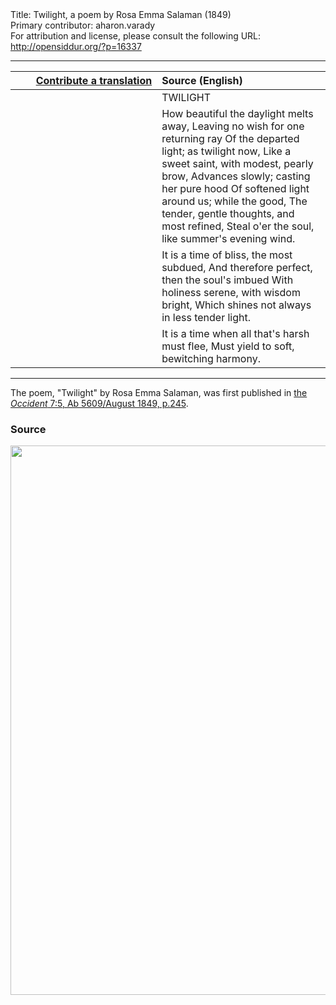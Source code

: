 <html>
<head></head>
<body>
Title: Twilight, a poem by Rosa Emma Salaman (1849)<br />
Primary contributor: aharon.varady<br />
For attribution and license, please consult the following URL: <a href="http://opensiddur.org/?p=16337">http://opensiddur.org/?p=16337</a>
<p />
<hr />

<table style="margin-left: auto;margin-right: auto;" class="draggable">
<thead><tr><th id="x" style="text-align: right;"><a href="/contributing/upload/">Contribute a translation</a></th><th style="text-align: left;">Source (English)</th></tr></thead>
<tbody>
<tr><td style="vertical-align:top;" width="46%">
<div class="liturgy"><span lang="he">

</span></div></td>
 
<td style="vertical-align:top;" width="53%">
<div class="english">
TWILIGHT
</div></td></tr>


<tr><td style="vertical-align:top;" width="46%">
<div class="liturgy"><span lang="he">

</span></div></td>
 
<td style="vertical-align:top;" width="53%">
<div class="english">
How beautiful the daylight melts away,
Leaving no wish for one returning ray
Of the departed light; as twilight now,
Like a sweet saint, with modest, pearly brow,
Advances slowly; casting her pure hood
Of softened light around us; while the good,
The tender, gentle thoughts, and most refined,
Steal o'er the soul, like summer's evening wind.
</div></td></tr>


<tr><td style="vertical-align:top;" width="46%">
<div class="liturgy"><span lang="he">

</span></div></td>
 
<td style="vertical-align:top;" width="53%">
<div class="english">
It is a time of bliss, the most subdued,
And therefore perfect, then the soul's imbued
With holiness serene, with wisdom bright,
Which shines not always in less tender light.
</div></td></tr>


<tr><td style="vertical-align:top;" width="46%">
<div class="liturgy"><span lang="he">

</span></div></td>
 
<td style="vertical-align:top;" width="53%">
<div class="english">
It is a time when all that's harsh must flee,
Must yield to soft, bewitching harmony.
</div></td></tr>
</tbody></table>

<hr />

The poem, "Twilight" by Rosa Emma Salaman, was first published in <a href="http://www.jpress.nli.org.il/Olive/APA/NLI/sharedpages/SharedView.Page.aspx?sk=120E62ED&href=OCC/1849/08/01&page=17">the <em>Occident</em> 7:5, Ab 5609/August 1849, p.245</a>.

<h3>Source</h3>

<a href="https://opensiddur.org/wp-content/uploads/2017/08/Twilight-by-Rosa-Emma-Salaman-in-The-Occident-_-Wednesday-August-01-1849.png"><img src="https://opensiddur.org/wp-content/uploads/2017/08/Twilight-by-Rosa-Emma-Salaman-in-The-Occident-_-Wednesday-August-01-1849.png" alt="" width="820" height="879" class="aligncenter size-full wp-image-16356" /></a>
</body>
</html>